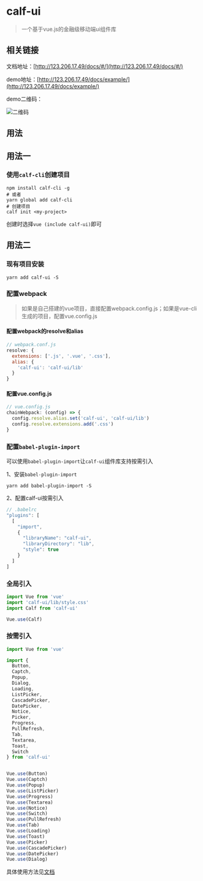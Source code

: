 # calf-ui

> 一个基于vue.js的金融级移动端ui组件库

## 相关链接

文档地址：[http://123.206.17.49/docs/#/](http://123.206.17.49/docs/#/)

demo地址：[http://123.206.17.49/docs/example/](http://123.206.17.49/docs/example/)

demo二维码：

![二维码](http://123.206.17.49/docs/assets/example-qrcode.png)

## 用法

## 用法一

### 使用`calf-cli`创建项目

```shell
npm install calf-cli -g
# 或者
yarn global add calf-cli
# 创建项目
calf init <my-project>
```

创建时选择`vue (include calf-ui)`即可

## 用法二

### 现有项目安装

```shell
yarn add calf-ui -S
```

### 配置webpack

> 如果是自己搭建的vue项目，直接配置webpack.config.js；如果是vue-cli生成的项目，配置vue.config.js

#### 配置webpack的resolve和alias

```js
// webpack.conf.js
resolve: {
  extensions: ['.js', '.vue', '.css'],
  alias: {
    'calf-ui': 'calf-ui/lib'
  }
}
```

#### 配置vue.config.js

```js
// vue.config.js
chainWebpack: (config) => {
  config.resolve.alias.set('calf-ui', 'calf-ui/lib')
  config.resolve.extensions.add('.css')
}
```

### 配置`babel-plugin-import`

可以使用`babel-plugin-import`让`calf-ui`组件库支持按需引入

1、安装`babel-plugin-import`
```shell
yarn add babel-plugin-import -S
```

2、配置calf-ui按需引入
```js
// .babelrc
"plugins": [
  [
    "import",
    {
      "libraryName": "calf-ui",
      "libraryDirectory": "lib",
      "style": true
    }
  ]
]
```


### 全局引入
```js
import Vue from 'vue'
import 'calf-ui/lib/style.css'
import Calf from 'calf-ui'

Vue.use(Calf)
```

### 按需引入
```js
import Vue from 'vue'

import {
  Button,
  Captch,
  Popup,
  Dialog,
  Loading,
  ListPicker,
  CascadePicker,
  DatePicker,
  Notice,
  Picker,
  Progress,
  PullRefresh,
  Tab,
  Textarea,
  Toast,
  Switch
} from 'calf-ui'


Vue.use(Button)
Vue.use(Captch)
Vue.use(Popup)
Vue.use(ListPicker)
Vue.use(Progress)
Vue.use(Textarea)
Vue.use(Notice)
Vue.use(Switch)
Vue.use(PullRefresh)
Vue.use(Tab)
Vue.use(Loading)
Vue.use(Toast)
Vue.use(Picker)
Vue.use(CascadePicker)
Vue.use(DatePicker)
Vue.use(Dialog)
```

具体使用方法见[文档]([http://123.206.17.49/docs/#/](http://123.206.17.49/docs/#/))